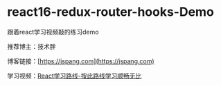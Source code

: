 # react16-redux-router-hooks-Demo
跟着react学习视频敲的练习demo

推荐博主：技术胖

博客链接：[https://jspang.com](https://jspang.com)

学习视频：[React学习路线-按此路线学习顺畅无比](https://jspang.com/detailed?id=56)

